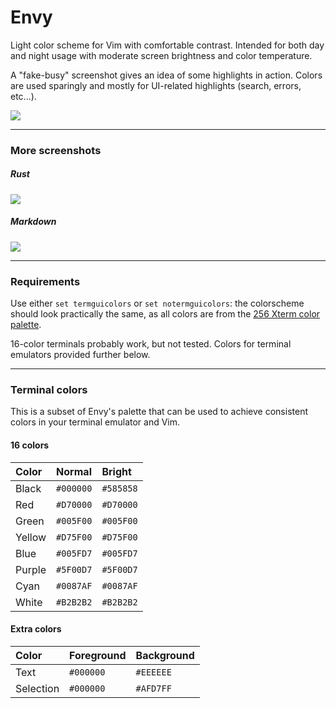 # Envy

Light color scheme for Vim with comfortable contrast.
Intended for both day and night usage with moderate screen brightness and color temperature.

A "fake-busy" screenshot gives an idea of some highlights in action.
Colors are used sparingly and mostly for UI-related highlights (search, errors, etc...).

![](screenshots/envy.png)

---

### More screenshots

##### Rust

![](screenshots/rust.png)

##### Markdown

![](screenshots/markdown.png)

---

### Requirements

Use either `set termguicolors` or `set notermguicolors`: the colorscheme should look practically the same, as all colors are from the [256 Xterm color palette](https://jonasjacek.github.io/colors/).

16-color terminals probably work, but not tested. Colors for terminal emulators provided further below.

---

### Terminal colors

This is a subset of Envy's palette that can be used to achieve consistent colors in your terminal emulator and Vim.

#### 16 colors

| Color  | Normal    | Bright    |
| :----- | :-------- | :-------- |
| Black  | `#000000` | `#585858` |
| Red    | `#D70000` | `#D70000` |
| Green  | `#005F00` | `#005F00` |
| Yellow | `#D75F00` | `#D75F00` |
| Blue   | `#005FD7` | `#005FD7` |
| Purple | `#5F00D7` | `#5F00D7` |
| Cyan   | `#0087AF` | `#0087AF` |
| White  | `#B2B2B2` | `#B2B2B2` |

#### Extra colors

| Color     | Foreground | Background |
| :-------- | :--------- | :--------- |
| Text      | `#000000`  | `#EEEEEE`  |
| Selection | `#000000`  | `#AFD7FF`  |
